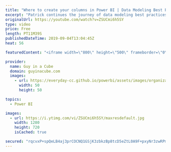 ```yaml
---
title: "Where to create your columns in Power BI | Data Modeling Best Practices"
excerpt: "Patrick continues the journey of data modeling best practices with looking at where to create your columns within Power BI. In the data source, in Power Query or using a DAX calculated column?  High Memory Usage and Calculated Columns (@tlachev) https://prologika.com/high-memory-usage-and-calculated-columns/"
originalUrl: https://youtube.com/watch?v=ZSUCmi6h5SY
type: video
price: Free
length: PT11M39S
publishedDateTime: 2019-09-04T13:04:45Z
heat: 56

featuredContent: "<iframe width=\"800\" height=\"500\" frameborder=\"0\" src=\"https://www.youtube.com/embed/ZSUCmi6h5SY\" allow=\"accelerometer; autoplay; encrypted-media; gyroscope; picture-in-picture\" allowfullscreen></iframe>"

provider:
  name: Guy in a Cube
  domain: guyinacube.com
  images:
    - url: https://everyday-cc.github.io/powerbi/assets/images/organizations/guyinacube.com-50x50.jpg
      width: 50
      height: 50

topics:
  - Power BI

images:
  - url: https://i.ytimg.com/vi/ZSUCmi6h5SY/maxresdefault.jpg
    width: 1280
    height: 720
    isCached: true

secured: "rqcvxP+spQeLB4aj3prCOCNQ1GSjK3zbkzBp8tcD5eZtL0A9F+pxyNr3zwRPmAuzK5abdOiG/QIscUnEPVkaXvw8BmBIdQtSnqrepA3T6VzzrGS9lG8+wi4aGuVgtQ87vGAGzXH3LJg8GAa8b/Uxh0DkUbjd6oct6BnhoR1CWcTcqXqZszBzmhTmJVHwrcJQCj9f5uftvmsAiPKy3uVVV52oc2LhRHGujkbictnEjMEZO/jE9i8q6TSBeQzWv3ngl13/rJH5anBXPGjXXfWS9PI9UY6gO92nQAht0r42V6bTA4j1iyoY+HmKTMxw58NG1UMV/Qd26OmoX0oQPt4nMXIRUjro+b+6143OsqE811bP625IKmUKrJ6CkvfbCVPds5MqTurQUm0028W/9PO9SBGVcs5vYTupFzz+WFMSMqk=;wboZy5AAL+abgGds++ddbQ=="
---
```


